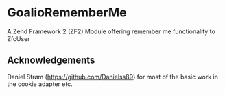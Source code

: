 GoalioRememberMe
================

A Zend Framework 2 (ZF2) Module offering remember me functionality to ZfcUser

Acknowledgements
----------------
Daniel Strøm (https://github.com/Danielss89)
for most of the basic work in the cookie adapter etc.
